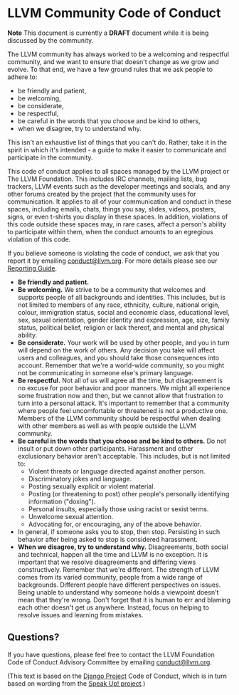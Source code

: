 # LLVM Community Code of Conduct

**Note**
    This document is currently a **DRAFT** document while it is being discussed by the community.

The
LLVM
community has always worked to be a welcoming and respectful community, and we
want to ensure that doesn't change as we grow and evolve. To that end, we have a
few ground rules that we ask people to adhere to:

*   be friendly and patient,
*   be welcoming,
*   be considerate,
*   be respectful,
*   be careful in the words that you choose and be kind to others,
*   when we disagree, try to understand why.

This isn't an exhaustive list of things that you can't do. Rather, take it in
the spirit in which it's intended - a guide to make it easier to communicate and
participate in the community.

This code of conduct applies to all spaces managed by
the LLVM project or The LLVM Foundation.
This includes
IRC channels,
mailing lists, bug trackers,
LLVM
events such as the developer meetings and socials, and any other forums created
by the project that the community uses for communication. It applies to all of
your communication and conduct in these spaces, including emails, chats, things
you say, slides, videos, posters, signs, or even t-shirts you display in these
spaces. In addition, violations of this code outside these spaces may, in rare
cases, affect a person's ability to participate within them, when the conduct
amounts to an egregious violation of this code.

If you believe someone is violating the code of conduct, we ask that you report
it by emailing
conduct@llvm.org.
For more details please see our
[Reporting Guide](https://llvm.org/docs/ReportingGuide.html).

*   **Be friendly and patient.**
*   **Be welcoming.**
We strive to be a community that welcomes and supports people of all backgrounds
and identities. This includes, but is not limited to members of any race,
ethnicity, culture, national origin, colour, immigration status, social and
economic class, educational level, sex, sexual orientation, gender identity and
expression, age, size, family status, political belief, religion or lack
thereof, and mental and physical ability.
*   **Be considerate.**
Your work will be used by other people, and you in turn will depend on the work
of others. Any decision you take will affect users and colleagues, and you
should take those consequences into account. Remember that we're a world-wide
community, so you might not be communicating in someone else's primary language.
*   **Be respectful.**
Not all of us will agree all the time, but disagreement is no excuse for poor
behavior and poor manners. We might all experience some frustration now and
then, but we cannot allow that frustration to turn into a personal attack. It's
important to remember that a community where people feel uncomfortable or
threatened is not a productive one. Members of the
LLVM
community should be respectful when dealing with other members as well as with
people outside the
LLVM
 community.
*   **Be careful in the words that you choose and be kind to others.**
Do not insult or put down other participants. Harassment and other exclusionary
behavior aren't acceptable. This includes, but is not limited to:
    *   Violent threats or language directed against another person.
    *   Discriminatory jokes and language.
    *   Posting sexually explicit or violent material.
    *   Posting (or threatening to post) other people's personally identifying information ("doxing").
    *   Personal insults, especially those using racist or sexist terms.
    *   Unwelcome sexual attention.
    *   Advocating for, or encouraging, any of the above behavior.
*   In general, if someone asks you to stop, then stop. Persisting in such behavior after being asked to stop is considered harassment.
*   **When we disagree, try to understand why.**
Disagreements, both social and technical, happen all the time and
LLVM
is no exception. It is important that we resolve disagreements and differing
views constructively. Remember that we're different. The strength of
LLVM
comes from its varied community, people from a wide range of
backgrounds. Different people have different perspectives on issues. Being
unable to understand why someone holds a viewpoint doesn't mean that they're
wrong. Don't forget that it is human to err and blaming each other doesn't get
us anywhere. Instead, focus on helping to resolve issues and learning from
mistakes.

## Questions?

If you have questions, please feel free to contact
the LLVM Foundation Code of Conduct Advisory Committee by emailing conduct@llvm.org.

(This text is based on the [Django Project](https://www.djangoproject.com/conduct/)
Code of Conduct, which is in turn based on wording from the
[Speak Up! project](http://speakup.io/coc.html).)

